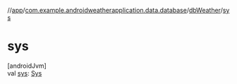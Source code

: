 //[app](../../../index.md)/[com.example.androidweatherapplication.data.database](../index.md)/[dbWeather](index.md)/[sys](sys.md)

# sys

[androidJvm]\
val [sys](sys.md): [Sys](../-sys/index.md)
